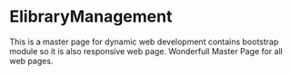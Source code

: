 # ElibraryManagement
This is a master page for dynamic web development contains bootstrap module so it is also responsive web page.
Wonderfull Master Page for all web pages.
